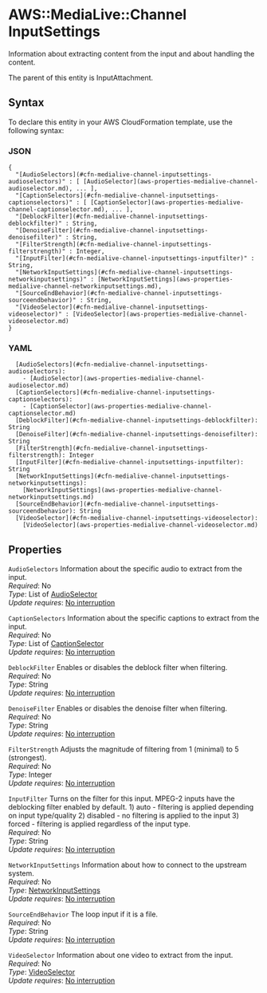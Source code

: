 # AWS::MediaLive::Channel InputSettings<a name="aws-properties-medialive-channel-inputsettings"></a>

Information about extracting content from the input and about handling the content\.

The parent of this entity is InputAttachment\.

## Syntax<a name="aws-properties-medialive-channel-inputsettings-syntax"></a>

To declare this entity in your AWS CloudFormation template, use the following syntax:

### JSON<a name="aws-properties-medialive-channel-inputsettings-syntax.json"></a>

```
{
  "[AudioSelectors](#cfn-medialive-channel-inputsettings-audioselectors)" : [ [AudioSelector](aws-properties-medialive-channel-audioselector.md), ... ],
  "[CaptionSelectors](#cfn-medialive-channel-inputsettings-captionselectors)" : [ [CaptionSelector](aws-properties-medialive-channel-captionselector.md), ... ],
  "[DeblockFilter](#cfn-medialive-channel-inputsettings-deblockfilter)" : String,
  "[DenoiseFilter](#cfn-medialive-channel-inputsettings-denoisefilter)" : String,
  "[FilterStrength](#cfn-medialive-channel-inputsettings-filterstrength)" : Integer,
  "[InputFilter](#cfn-medialive-channel-inputsettings-inputfilter)" : String,
  "[NetworkInputSettings](#cfn-medialive-channel-inputsettings-networkinputsettings)" : [NetworkInputSettings](aws-properties-medialive-channel-networkinputsettings.md),
  "[SourceEndBehavior](#cfn-medialive-channel-inputsettings-sourceendbehavior)" : String,
  "[VideoSelector](#cfn-medialive-channel-inputsettings-videoselector)" : [VideoSelector](aws-properties-medialive-channel-videoselector.md)
}
```

### YAML<a name="aws-properties-medialive-channel-inputsettings-syntax.yaml"></a>

```
  [AudioSelectors](#cfn-medialive-channel-inputsettings-audioselectors): 
    - [AudioSelector](aws-properties-medialive-channel-audioselector.md)
  [CaptionSelectors](#cfn-medialive-channel-inputsettings-captionselectors): 
    - [CaptionSelector](aws-properties-medialive-channel-captionselector.md)
  [DeblockFilter](#cfn-medialive-channel-inputsettings-deblockfilter): String
  [DenoiseFilter](#cfn-medialive-channel-inputsettings-denoisefilter): String
  [FilterStrength](#cfn-medialive-channel-inputsettings-filterstrength): Integer
  [InputFilter](#cfn-medialive-channel-inputsettings-inputfilter): String
  [NetworkInputSettings](#cfn-medialive-channel-inputsettings-networkinputsettings): 
    [NetworkInputSettings](aws-properties-medialive-channel-networkinputsettings.md)
  [SourceEndBehavior](#cfn-medialive-channel-inputsettings-sourceendbehavior): String
  [VideoSelector](#cfn-medialive-channel-inputsettings-videoselector): 
    [VideoSelector](aws-properties-medialive-channel-videoselector.md)
```

## Properties<a name="aws-properties-medialive-channel-inputsettings-properties"></a>

`AudioSelectors`  <a name="cfn-medialive-channel-inputsettings-audioselectors"></a>
Information about the specific audio to extract from the input\.  
*Required*: No  
*Type*: List of [AudioSelector](aws-properties-medialive-channel-audioselector.md)  
*Update requires*: [No interruption](https://docs.aws.amazon.com/AWSCloudFormation/latest/UserGuide/using-cfn-updating-stacks-update-behaviors.html#update-no-interrupt)

`CaptionSelectors`  <a name="cfn-medialive-channel-inputsettings-captionselectors"></a>
Information about the specific captions to extract from the input\.  
*Required*: No  
*Type*: List of [CaptionSelector](aws-properties-medialive-channel-captionselector.md)  
*Update requires*: [No interruption](https://docs.aws.amazon.com/AWSCloudFormation/latest/UserGuide/using-cfn-updating-stacks-update-behaviors.html#update-no-interrupt)

`DeblockFilter`  <a name="cfn-medialive-channel-inputsettings-deblockfilter"></a>
Enables or disables the deblock filter when filtering\.  
*Required*: No  
*Type*: String  
*Update requires*: [No interruption](https://docs.aws.amazon.com/AWSCloudFormation/latest/UserGuide/using-cfn-updating-stacks-update-behaviors.html#update-no-interrupt)

`DenoiseFilter`  <a name="cfn-medialive-channel-inputsettings-denoisefilter"></a>
Enables or disables the denoise filter when filtering\.  
*Required*: No  
*Type*: String  
*Update requires*: [No interruption](https://docs.aws.amazon.com/AWSCloudFormation/latest/UserGuide/using-cfn-updating-stacks-update-behaviors.html#update-no-interrupt)

`FilterStrength`  <a name="cfn-medialive-channel-inputsettings-filterstrength"></a>
Adjusts the magnitude of filtering from 1 \(minimal\) to 5 \(strongest\)\.  
*Required*: No  
*Type*: Integer  
*Update requires*: [No interruption](https://docs.aws.amazon.com/AWSCloudFormation/latest/UserGuide/using-cfn-updating-stacks-update-behaviors.html#update-no-interrupt)

`InputFilter`  <a name="cfn-medialive-channel-inputsettings-inputfilter"></a>
Turns on the filter for this input\. MPEG\-2 inputs have the deblocking filter enabled by default\. 1\) auto \- filtering is applied depending on input type/quality 2\) disabled \- no filtering is applied to the input 3\) forced \- filtering is applied regardless of the input type\.  
*Required*: No  
*Type*: String  
*Update requires*: [No interruption](https://docs.aws.amazon.com/AWSCloudFormation/latest/UserGuide/using-cfn-updating-stacks-update-behaviors.html#update-no-interrupt)

`NetworkInputSettings`  <a name="cfn-medialive-channel-inputsettings-networkinputsettings"></a>
Information about how to connect to the upstream system\.  
*Required*: No  
*Type*: [NetworkInputSettings](aws-properties-medialive-channel-networkinputsettings.md)  
*Update requires*: [No interruption](https://docs.aws.amazon.com/AWSCloudFormation/latest/UserGuide/using-cfn-updating-stacks-update-behaviors.html#update-no-interrupt)

`SourceEndBehavior`  <a name="cfn-medialive-channel-inputsettings-sourceendbehavior"></a>
The loop input if it is a file\.   
*Required*: No  
*Type*: String  
*Update requires*: [No interruption](https://docs.aws.amazon.com/AWSCloudFormation/latest/UserGuide/using-cfn-updating-stacks-update-behaviors.html#update-no-interrupt)

`VideoSelector`  <a name="cfn-medialive-channel-inputsettings-videoselector"></a>
Information about one video to extract from the input\.  
*Required*: No  
*Type*: [VideoSelector](aws-properties-medialive-channel-videoselector.md)  
*Update requires*: [No interruption](https://docs.aws.amazon.com/AWSCloudFormation/latest/UserGuide/using-cfn-updating-stacks-update-behaviors.html#update-no-interrupt)